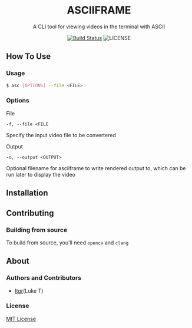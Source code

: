 <h1 align="center">ASCIIFRAME</h1>
<p align="center">A CLI tool for viewing videos in the terminal with ASCII<p>
<p align="center">
    <a href="https://github.com/ltgr/asciiframe/actions?query=workflow%3ACICD"><img src="https://github.com/ltgr/asciiframe/workflows/CICD/badge.svg" alt="Build Status"></a>
    <img src="https://img.shields.io/badge/License-MIT-yellow.svg" alt="LICENSE">
</p>

## How To Use
### Usage
```sh
$ asc [OPTIONS] --file <FILE>
```

### Options
File
```
-f, --file <FILE
```
Specify the input video file to be convertered

Output
```
-o, --output <OUTPUT>
```
Optional filename for asciiframe to write rendered output to, which can be run later to display the video

## Installation


## Contributing
### Building from source
To build from source, you'll need `opencv` and `clang`

## About
### Authors and Contributors
- [ltgr](https://github.com/ltgr)(Luke T)

### License
[MIT License](https://github.com/ltgr/turbo/blob/master/LICENSE)

